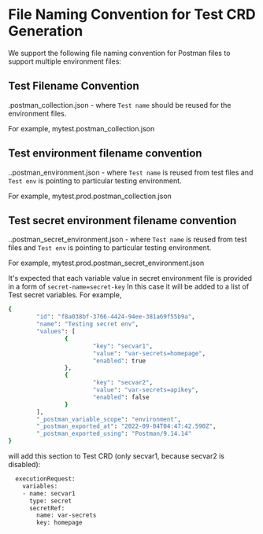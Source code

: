 # File Naming Convention for Test CRD Generation

We support the following file naming convention for Postman files to support multiple environment files:

## Test Filename Convention

<Test name>.postman_collection.json - where `Test name` should be reused for the environment files.

For example, mytest.postman_collection.json

## Test environment filename convention

<Test name>.<Test env>.postman_environment.json - where `Test name` is reused from test files and 
`Test env` is pointing to particular testing environment.

For example, mytest.prod.postman_collection.json

## Test secret environment filename convention

<Test name>.<Test env>.postman_secret_environment.json - where `Test name` is reused from test files and 
`Test env` is pointing to particular testing environment.

For example, mytest.prod.postman_secret_environment.json

It's expected that each variable value in secret environment file is provided in a form of `secret-name=secret-key`
In this case it will be added to a list of Test secret variables.
For example,

```sh
{
        "id": "f8a038bf-3766-4424-94ee-381a69f55b9a",
        "name": "Testing secret env",
        "values": [
                {
                        "key": "secvar1",
                        "value": "var-secrets=homepage",
                        "enabled": true
                },
                {
                        "key": "secvar2",
                        "value": "var-secrets=apikey",
                        "enabled": false
                }
        ],
        "_postman_variable_scope": "environment",
        "_postman_exported_at": "2022-09-04T04:47:42.590Z",
        "_postman_exported_using": "Postman/9.14.14"
}
```

will add this section to Test CRD (only secvar1, because secvar2 is disabled):

```sh
  executionRequest:
    variables:
    - name: secvar1
      type: secret
      secretRef:
        name: var-secrets
        key: homepage
```
